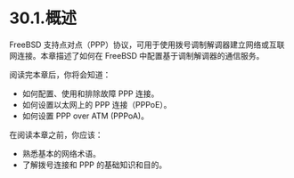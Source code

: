 # 30.1.概述

FreeBSD 支持点对点（PPP）协议，可用于使用拨号调制解调器建立网络或互联网连接。本章描述了如何在 FreeBSD 中配置基于调制解调器的通信服务。

阅读完本章后，你将会知道：

* 如何配置、使用和排除故障 PPP 连接。
* 如何设置以太网上的 PPP 连接（PPPoE）。
* 如何设置 PPP over ATM (PPPoA)。

在阅读本章之前，你应该：

* 熟悉基本的网络术语。
* 了解拨号连接和 PPP 的基础知识和目的。
